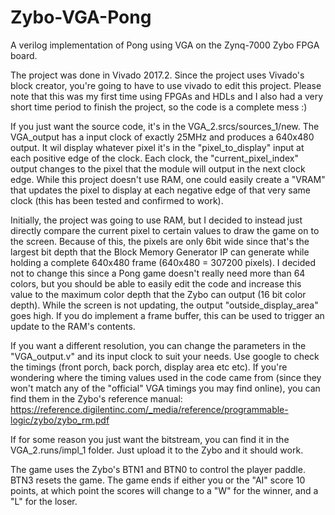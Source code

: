 # Zybo-VGA-Pong
A verilog implementation of Pong using VGA on the Zynq-7000 Zybo FPGA board. 

The project was done in Vivado 2017.2. Since the project uses Vivado's block creator, you're going to have to use vivado to edit this project. Please note that this was my first time using FPGAs and HDLs and I also had a very short time period to finish the project, so the code is a complete mess :)

If you just want the source code, it's in the VGA_2.srcs/sources_1/new. The VGA_output has a input clock of exactly 25MHz and produces a 640x480 output. It wil display whatever pixel it's in the "pixel_to_display" input at each positive edge of the clock. Each clock, the "current_pixel_index" output changes to the pixel that the module will output in the next clock edge. 
While this project doesn't use RAM, one could easily create a "VRAM" that updates the pixel to display at each negative edge of that very same clock (this has been tested and confirmed to work).

Initially, the project was going to use RAM, but I decided to instead just directly compare the current pixel to certain values to draw the game on to the screen. Because of this, the pixels are only 6bit wide since that's the largest bit depth that the Block Memory Generator IP can generate while holding a complete 640x480 frame (640x480 = 307200 pixels). I decided not to change this since a Pong game doesn't really need more than 64 colors, but you should be able to easily edit the code and increase this value to the maximum color depth that the Zybo can output (16 bit color depth).
While the screen is not updating, the output "outside_display_area" goes high. If you do implement a frame buffer, this can be used to trigger an update to the RAM's contents.

If you want a different resolution, you can change the parameters in the "VGA_output.v" and its input clock to suit your needs. Use google to check the timings (front porch, back porch, display area etc etc). If you're wondering where the timing values used in the code came from (since they won't match any of the "official" VGA timings you may find online), you can find them in the Zybo's reference manual:
https://reference.digilentinc.com/_media/reference/programmable-logic/zybo/zybo_rm.pdf

If for some reason you just want the bitstream, you can find it in the VGA_2.runs/impl_1 folder. Just upload it to the Zybo and it should work.

The game uses the Zybo's BTN1 and BTN0 to control the player paddle. BTN3 resets the game. The game ends if either you or the "AI" score 10 points, at which point the scores will change to a "W" for the winner, and a "L" for the loser.
